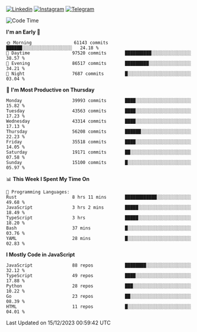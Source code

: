 [![Linkedin](https://img.shields.io/badge/-Archie-blue?style=flat-square&labelColor=gray&logo=Linkedin&logoColor=white&link=https://www.linkedin.com/in/archisdi)](https://www.linkedin.com/in/archisdi)
[![Instagram](https://img.shields.io/badge/-@archisdi-orange?style=flat-square&labelColor=gray&logo=Instagram&logoColor=white&link=https://www.instagram.com/archisdi)](https://www.instagram.com/archisdi)
[![Telegram](https://img.shields.io/badge/-aai-informational?style=flat-square&labelColor=gray&logo=telegram&logoColor=white&link=https://t.me/archisdi)](https://t.me/archisdi)

<!--START_SECTION:waka-->
![Code Time](http://img.shields.io/badge/Code%20Time-2%2C489%20hrs%2041%20mins-blue)

**I'm an Early 🐤** 

```text
🌞 Morning                61143 commits       ██████░░░░░░░░░░░░░░░░░░░   24.18 % 
🌆 Daytime                97520 commits       ██████████░░░░░░░░░░░░░░░   38.57 % 
🌃 Evening                86517 commits       █████████░░░░░░░░░░░░░░░░   34.21 % 
🌙 Night                  7687 commits        █░░░░░░░░░░░░░░░░░░░░░░░░   03.04 % 
```
📅 **I'm Most Productive on Thursday** 

```text
Monday                   39993 commits       ████░░░░░░░░░░░░░░░░░░░░░   15.82 % 
Tuesday                  43563 commits       ████░░░░░░░░░░░░░░░░░░░░░   17.23 % 
Wednesday                43314 commits       ████░░░░░░░░░░░░░░░░░░░░░   17.13 % 
Thursday                 56208 commits       ██████░░░░░░░░░░░░░░░░░░░   22.23 % 
Friday                   35518 commits       ████░░░░░░░░░░░░░░░░░░░░░   14.05 % 
Saturday                 19171 commits       ██░░░░░░░░░░░░░░░░░░░░░░░   07.58 % 
Sunday                   15100 commits       █░░░░░░░░░░░░░░░░░░░░░░░░   05.97 % 
```


📊 **This Week I Spent My Time On** 

```text
💬 Programming Languages: 
Rust                     8 hrs 11 mins       ████████████░░░░░░░░░░░░░   49.68 % 
JavaScript               3 hrs 2 mins        █████░░░░░░░░░░░░░░░░░░░░   18.49 % 
TypeScript               3 hrs               █████░░░░░░░░░░░░░░░░░░░░   18.20 % 
Bash                     37 mins             █░░░░░░░░░░░░░░░░░░░░░░░░   03.76 % 
YAML                     28 mins             █░░░░░░░░░░░░░░░░░░░░░░░░   02.83 % 
```

**I Mostly Code in JavaScript** 

```text
JavaScript               88 repos            ████████░░░░░░░░░░░░░░░░░   32.12 % 
TypeScript               49 repos            ████░░░░░░░░░░░░░░░░░░░░░   17.88 % 
Python                   28 repos            ███░░░░░░░░░░░░░░░░░░░░░░   10.22 % 
Go                       23 repos            ██░░░░░░░░░░░░░░░░░░░░░░░   08.39 % 
HTML                     11 repos            █░░░░░░░░░░░░░░░░░░░░░░░░   04.01 % 
```




 Last Updated on 15/12/2023 00:59:42 UTC
<!--END_SECTION:waka-->